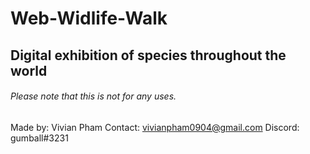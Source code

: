 # Web-Widlife-Walk
## Digital exhibition of species throughout the world

###### Please note that this is not for any uses.
Made by: Vivian Pham
Contact: vivianpham0904@gmail.com
Discord: gumball#3231
